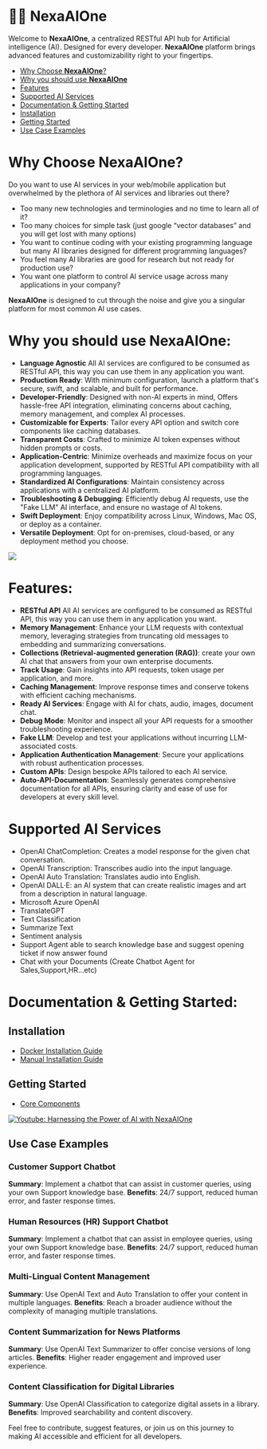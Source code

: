 # 🧞‍♂️ **NexaAIOne**

Welcome to **NexaAIOne**, a centralized RESTful API hub for Artificial intelligence (AI). Designed for every developer. **NexaAIOne** platform brings advanced features and customizability right to your fingertips.

- [Why Choose **NexaAIOne**?](https://github.com/mrahmadt/NexaAIOne#why-choose-nexaaione)
- [Why you should use **NexaAIOne**](https://github.com/mrahmadt/NexaAIOne#why-you-should-use-nexaaione)
- [Features](https://github.com/mrahmadt/NexaAIOne#features)
- [Supported AI Services](https://github.com/mrahmadt/NexaAIOne#supported-ai-services)
- [Documentation & Getting Started](https://github.com/mrahmadt/NexaAIOne#documentation--getting-started)
- [Installation](https://github.com/mrahmadt/NexaAIOne#installation) 
- [Getting Started](https://github.com/mrahmadt/NexaAIOne#getting-started) 
- [Use Case Examples](https://github.com/mrahmadt/NexaAIOne#use-case-examples) 


# Why Choose **NexaAIOne**?
Do you want to use AI services in your web/mobile application but overwhelmed by the plethora of AI services and libraries out there?
- Too many new technologies and terminologies and no time to learn all of it?
- Too many choices for simple task (just google “vector databases” and you will get lost with many options)
- You want to continue coding with your existing programming language but many AI libraries designed for different programming languages?
- You feel many AI libraries are good for research but not ready for production use?
- You want one platform to control AI service usage across many applications in your company?

**NexaAIOne** is designed to cut through the noise and give you a singular platform for most common AI use cases.


# Why you should use **NexaAIOne**:
- **Language Agnostic** All AI services are configured to be consumed as RESTful API, this way you can use them in any application you want.
- **Production Ready**: With minimum configuration, launch a platform that's secure, swift, and scalable, and built for performance.
- **Developer-Friendly**: Designed with non-AI experts in mind, Offers hassle-free API integration, eliminating concerns about caching, memory management, and complex AI processes.
- **Customizable for Experts**: Tailor every API option and switch core components like caching databases.
- **Transparent Costs**: Crafted to minimize AI token expenses without hidden prompts or costs.
- **Application-Centric**: Minimize overheads and maximize focus on your application development, supported by RESTful API compatibility with all programming languages.
- **Standardized AI Configurations**: Maintain consistency across applications with a centralized AI platform.
- **Troubleshooting & Debugging**: Efficiently debug AI requests, use the "Fake LLM" AI interface, and ensure no wastage of AI tokens.
- **Swift Deployment**: Enjoy compatibility across Linux, Windows, Mac OS, or deploy as a container.
- **Versatile Deployment**: Opt for on-premises, cloud-based, or any deployment method you choose.

<img src="https://github.com/mrahmadt/NexaAIOne/blob/main/docs/images/HL-Design.png?raw=true">

# Features:
- **RESTful API** All AI services are configured to be consumed as RESTful API, this way you can use them in any application you want.
- **Memory Management**: Enhance your LLM requests with contextual memory, leveraging strategies from truncating old messages to embedding and summarizing conversations.
- **Collections (Retrieval-augmented generation (RAG))**: create your own AI chat that answers from your own enterprise documents.
- **Track Usage**: Gain insights into API requests, token usage per application, and more.
- **Caching Management**: Improve response times and conserve tokens with efficient caching mechanisms.
- **Ready AI Services**: Engage with AI for chats, audio, images, document chat.
- **Debug Mode**: Monitor and inspect all your API requests for a smoother troubleshooting experience.
- **Fake LLM**: Develop and test your applications without incurring LLM-associated costs.
- **Application Authentication Management**: Secure your applications with robust authentication processes.
- **Custom APIs**: Design bespoke APIs tailored to each AI service.
- **Auto-API-Documentation**: Seamlessly generates comprehensive documentation for all APIs, ensuring clarity and ease of use for developers at every skill level.


# Supported AI Services
- OpenAI ChatCompletion: Creates a model response for the given chat conversation.
- OpenAI Transcription: Transcribes audio into the input language.
- OpenAI Auto Translation: Translates audio into English.
- OpenAI DALL·E: an AI system that can create realistic images and art from a description in natural language.
- Microsoft Azure OpenAI
- TranslateGPT
- Text Classification
- Summarize Text
- Sentiment analysis
- Support Agent able to search knowledge base and suggest opening ticket if now answer found
- Chat with your Documents (Create Chatbot Agent for Sales,Support,HR...etc)


# Documentation & Getting Started:

## Installation
- [Docker Installation Guide](https://github.com/mrahmadt/NexaAIOne/blob/main/docs/Installation/docker.md)
- [Manual Installation Guide](https://github.com/mrahmadt/NexaAIOne/blob/main/docs/Installation/Manual_Installation.md)


## Getting Started
- [Core Components](https://github.com/mrahmadt/NexaAIOne/blob/main/docs/Getting_Started/Core_Components.md)


[![Youtube: Harnessing the Power of AI with NexaAIOne](http://img.youtube.com/vi/tzAxDwR12V4/0.jpg)](https://www.youtube.com/watch?v=tzAxDwR12V4 "Youtube: Harnessing the Power of AI with NexaAIOne")


## Use Case Examples

### Customer Support Chatbot
**Summary**: Implement a chatbot that can assist in customer queries, using your own Support knowledge base.
**Benefits**: 24/7 support, reduced human error, and faster response times.
### Human Resources (HR) Support Chatbot
**Summary**: Implement a chatbot that can assist in employee queries, using your own Support knowledge base.
**Benefits**: 24/7 support, reduced human error, and faster response times.
### Multi-Lingual Content Management
**Summary**: Use OpenAI Text and Auto Translation to offer your content in multiple languages.
**Benefits**: Reach a broader audience without the complexity of managing multiple translations.
### Content Summarization for News Platforms
**Summary**: Use OpenAI Text Summarizer to offer concise versions of long articles.
**Benefits**: Higher reader engagement and improved user experience.
### Content Classification for Digital Libraries
**Summary**: Use OpenAI Classification to categorize digital assets in a library.
**Benefits**: Improved searchability and content discovery.


Feel free to contribute, suggest features, or join us on this journey to making AI accessible and efficient for all developers.
